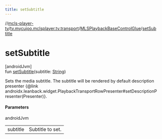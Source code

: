 ```yaml
---
title: setSubtitle
---
```

//[mcls-player-tv](../../../index.html)/[tv.mycujoo.mclsplayer.tv.transport](../index.html)/[MLSPlaybackBaseControlGlue](index.html)/[setSubtitle](set-subtitle.html)



# setSubtitle



[androidJvm]\
fun [setSubtitle](set-subtitle.html)(subtitle: [String](https://kotlinlang.org/api/latest/jvm/stdlib/kotlin/-string/index.html))



Sets the media subtitle. The subtitle will be rendered by default description presenter {@link androidx.leanback.widget.PlaybackTransportRowPresenter#setDescriptionPresenter(Presenter)}.



#### Parameters


androidJvm

| | |
|---|---|
| subtitle | Subtitle to set. |




